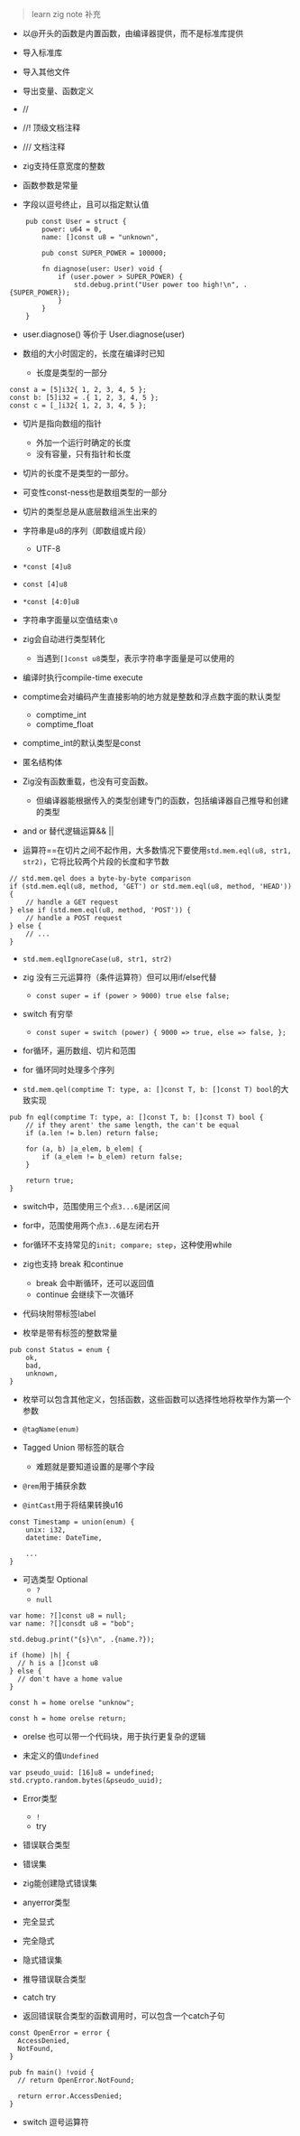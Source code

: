 > learn zig note 补充

- 以@开头的函数是内置函数，由编译器提供，而不是标准库提供

- 导入标准库
- 导入其他文件
- 导出变量、函数定义

- //
- //! 顶级文档注释
- /// 文档注释

- zig支持任意宽度的整数

- 函数参数是常量

- 字段以逗号终止，且可以指定默认值

```zig
    pub const User = struct {
        power: u64 = 0,
        name: []const u8 = "unknown",

        pub const SUPER_POWER = 100000;

        fn diagnose(user: User) void {
            if (user.power > SUPER_POWER) {
                std.debug.print("User power too high!\n", .{SUPER_POWER});
            }
        }
    }
```

- user.diagnose() 等价于 User.diagnose(user)

- 数组的大小时固定的，长度在编译时已知
  - 长度是类型的一部分

```zig
const a = [5]i32{ 1, 2, 3, 4, 5 };
const b: [5]i32 = .{ 1, 2, 3, 4, 5 };
const c = [_]i32{ 1, 2, 3, 4, 5 };
```

- 切片是指向数组的指针
  - 外加一个运行时确定的长度
  - 没有容量，只有指针和长度

- 切片的长度不是类型的一部分。
- 可变性const-ness也是数组类型的一部分

- 切片的类型总是从底层数组派生出来的

- 字符串是u8的序列（即数组或片段）
  - UTF-8

- `*const [4]u8`
- `const [4]u8`
- `*const [4:0]u8`
- 字符串字面量以空值结束`\0`

- zig会自动进行类型转化
  - 当遇到`[]const u8`类型，表示字符串字面量是可以使用的

- 编译时执行compile-time execute

- comptime会对编码产生直接影响的地方就是整数和浮点数字面的默认类型
  - comptime_int
  - comptime_float

- comptime_int的默认类型是const

- 匿名结构体

- Zig没有函数重载，也没有可变函数。
  - 但编译器能根据传入的类型创建专门的函数，包括编译器自己推导和创建的类型

- and or 替代逻辑运算&& ||
- 运算符==在切片之间不起作用，大多数情况下要使用`std.mem.eql(u8, str1, str2)`，它将比较两个片段的长度和字节数

```zig
// std.mem.qel does a byte-by-byte comparison
if (std.mem.eql(u8, method, 'GET') or std.mem.eql(u8, method, 'HEAD')) {
    // handle a GET request
} else if (std.mem.eql(u8, method, 'POST')) {
    // handle a POST request
} else {
    // ...
}
```

- `std.mem.eqlIgnoreCase(u8, str1, str2)`

- zig 没有三元运算符（条件运算符）但可以用if/else代替
  - `const super = if (power > 9000) true else false;`

- switch 有穷举
  - `const super = switch (power) {
    9000 => true,
    else => false,
  };`

- for循环，遍历数组、切片和范围
- for 循环同时处理多个序列

- `std.mem.qel(comptime T: type, a: []const T, b: []const T) bool`的大致实现
```zig
pub fn eql(comptime T: type, a: []const T, b: []const T) bool {
	// if they arent' the same length, the can't be equal
	if (a.len != b.len) return false;

	for (a, b) |a_elem, b_elem| {
		if (a_elem != b_elem) return false;
	}

	return true;
}
```

- switch中，范围使用三个点`3...6`是闭区间
- for中，范围使用两个点`3..6`是左闭右开

- for循环不支持常见的`init; compare; step`，这种使用while

- zig也支持 break 和continue
  - break 会中断循环，还可以返回值
  - continue 会继续下一次循环

- 代码块附带标签label

- 枚举是带有标签的整数常量

```zig
pub const Status = enum {
    ok,
    bad,
    unknown,
}
```

- 枚举可以包含其他定义，包括函数，这些函数可以选择性地将枚举作为第一个参数

- `@tagName(enum)`

- Tagged Union 带标签的联合
  - 难题就是要知道设置的是哪个字段

- `@rem`用于捕获余数
- `@intCast`用于将结果转换u16

```zig
const Timestamp = union(enum) {
	unix: i32,
	datetime: DateTime,

	...
}
```

- 可选类型 Optional
  - `?`
  - `null`

```zig
var home: ?[]const u8 = null;
var name: ?[]consdt u8 = "bob";

std.debug.print("{s}\n", .{name.?});

if (home) |h| {
  // h is a []const u8
} else {
  // don't have a home value
}

const h = home orelse "unknow";

const h = home orelse return;
```

- orelse 也可以带一个代码块，用于执行更复杂的逻辑

- 未定义的值`Undefined`

```zig
var pseudo_uuid: [16]u8 = undefined;
std.crypto.random.bytes(&pseudo_uuid);
```

- Error类型
  - `!`
  - try

- 错误联合类型
- 错误集
- zig能创建隐式错误集

- anyerror类型
- 完全显式
- 完全隐式
- 隐式错误集
- 推导错误联合类型
- catch try
- 返回错误联合类型的函数调用时，可以包含一个catch子句

```zig
const OpenError = error {
  AccessDenied,
  NotFound,
}

pub fn main() !void {
  // return OpenError.NotFound;

  return error.AccessDenied;
}
```

- switch 逗号运算符